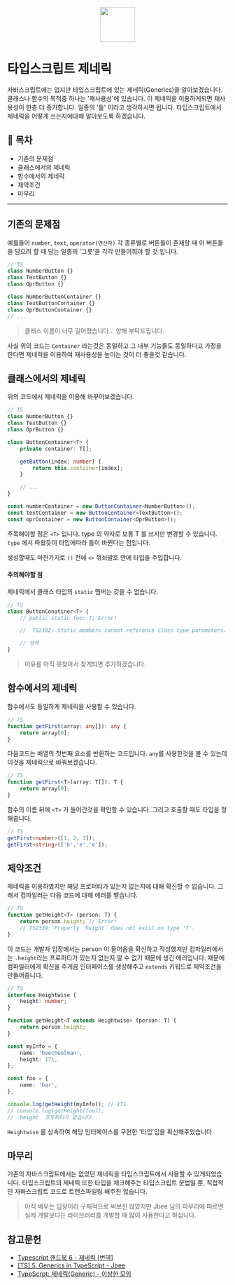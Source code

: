 <div align=center>
<img src="https://pbs.twimg.com/profile_images/743155381661143040/bynNY5dJ_400x400.jpg" width="80" height="80" style="margin-top: 30px;">
</div>

# 타입스크립트 제네릭
자바스크립트에는 없지만 타입스크립트에 있는 제네릭(Generics)을 알아보겠습니다. 클래스나 함수의 목적중 하나는 '재사용성'에 있습니다. 이 제네릭을 이용하게되면 재사용성이 한층 더 증가합니다. 일종의 '틀' 이라고 생각하시면 됩니다. 타입스크립트에서 제네릭을 어떻게 쓰는지에대해 알아보도록 하겠습니다.

## 📝 목차
* 기존의 문제점
* 클래스에서의 제네릭
* 함수에서의 제네릭
* 제약조건
* 마무리

---

## 기존의 문제점
예를들어 `number`, `text`, `operator(연산자)` 각 종류별로 버튼들이 존재할 때 이 버튼들을 담으려 할 때 담는 일종의 '그릇'을 각각 만들어줘야 할 것 입니다.

```ts
// TS
class NumberButton {}
class TextButton {}
class OprButton {}

class NumberButtonContainer {}
class TextButtonContainer {}
class OprButtonContainer {}
// ...
```
> 클래스 이름이 너무 길어졌습니다... 양해 부탁드립니다.

사실 위의 코드는 `Container` 라는것은 동일하고 그 내부 기능들도 동일하다고 가정을 한다면 제네릭을 이용하여 재사용성을 높이는 것이 더 좋을것 같습니다.

## 클래스에서의 제네릭
위의 코드에서 제네릭을 이용해 바꾸어보겠습니다.
```ts
// TS
class NumberButton {}
class TextButton {}
class OprButton {}

class ButtonContainer<T> {
    private container: T[];

    getButton(index: number) {
        return this.container[index];
    }

    // ...
}

const numberContainer = new ButtonContainer<NumberButton>();
const textContainer = new ButtonContainer<TextButton>();
const oprContainer = new ButtonContainer<OprButton>();
```

주목해야할 점은 `<T>` 입니다. type 의 약자로 보통 T 를 쓰지만 변경할 수 있습니다. `type` 에서 따왔듯이 타입에따라 틀이 바뀐다는 점입니다.

생성할때도 마찬가지로 `()` 전에 `<>` 꺾쇠괄호 안에 타입을 주입합니다.

#### 주의해야할 점
제네릭에서 클래스 타입의 `static` 멤버는 갖을 수 없습니다.
```ts
// TS
class ButtonConatiner<T> {
    // public static foo: T; Error!

    //  TS2302: Static members cannot reference class type parameters.

    // 생략
}
```

> 이유를 아직 못찾아서 찾게되면 추가하겠습니다.



## 함수에서의 제네릭
함수에서도 동일하게 제네릭을 사용할 수 있습니다.
```ts
// TS
function getFirst(array: any[]): any {
    return array[0];
}
```
다음코드는 배열의 첫번째 요소를 반환하는 코드입니다. `any`를 사용한것을 볼 수 있는데 이것을 제네릭으로 바꿔보겠습니다.

```ts
// TS
function getFirst<T>(array: T[]): T {
    return array[0];
}
```
함수의 이름 뒤에 `<T>` 가 들어간것을 확인할 수 있습니다. 그리고 호출할 때도 타입을 정해줍니다.

```ts
// TS
getFirst<number>([1, 2, 3]);
getFirst<string>(['h','e','e']);
```

## 제약조건
제네릭을 이용하였지만 해당 프로퍼티가 있는지 없는지에 대해 확신할 수 없습니다. 그래서 컴파일러는 다음 코드에 대해 에러를 뱉습니다.

```ts
// TS
function getHeight<T> (person: T) {
    return person.height; // Error!
    // TS2339: Property 'height' does not exist on type 'T'.
}
```
이 코드는 개발자 입장에서는 person 이 들어옴을 확신하고 작성했지만 컴파일러에서는 `.height`라는 프로퍼티가 있는지 없는지 알 수 없기 때문에 생긴 에러입니다. 때문에 컴파일러에게 확신을 주게끔 인터페이스를 생성해주고 `extends` 키워드로 제약조건을 만들어줍니다.

```ts
// TS
interface Heightwise {
    height: number;
}

function getHeight<T extends Heightwise> (person: T) {
    return person.height;
}

const myInfo = {
    name: 'heecheolman',
    height: 171,
};

const foo = {
    name: 'bar',
};

console.log(getHeight(myInfo)); // 171
// console.log(getHeight(foo));
// .height  프로퍼티가 없습니다.
```
`Heightwise` 를 상속하여 해당 인터페이스를 구현한 '타입'임을 확신해주었습니다.

## 마무리
기존의 자바스크립트에서는 없었던 제네릭을 타입스크립트에서 사용할 수 있게되었습니다. 타입스크립트의 제네릭 또한 타입을 체크해주는 타입스크립트 문법일 뿐, 직접적인 자바스크립트 코드로 트랜스파일링 해주진 않습니다.

> 아직 배우는 입장이라 구체적으로 써보진 않았지만 Jbee 님의 마무리에 따르면 실제 개발보다는 라이브러리를 개발할 때 많이 사용한다고 하십니다.  

## 참고문헌
* [Typescript 핸드북 6 - 제네릭 [번역]](https://typescript-kr.github.io/pages/Functions.html)
* [[TS] 5. Generics in TypeScript - Jbee](https://jaeyeophan.github.io/2017/12/18/TS-3-Function-in-TypeScript/)
* [TypeScrpt: 제네릭(Generic) - 이상한 모임](http://blog.weirdx.io/post/36224)
